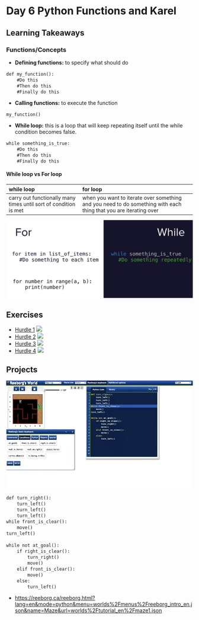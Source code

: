 # Day 6 Python Functions and Karel

## Learning Takeaways 
### Functions/Concepts 
* **Defining functions:** to specify what should do 
```
def my_function():
    #Do this
    #Then do this
    #Finally do this
```
* **Calling functions:** to execute the function
```
my_function()
```

* **While loop:** this is a loop that will keep repeating itself until the while condition becomes false.
```
while something_is_true:
    #Do this
    #Then do this
    #Finally do this
```
#### While loop vs For loop 
|while loop        |for loop        | 
| :------------- |:-------------| 
|carry out functionally many times until sort of condition is met     | when you want to iterate over something and you need to do something with each thing that you are iterating over | 

 ![](https://github.com/wuxinge/100-days-of-code/blob/eef10d39ba19cfe5f05a9b1454632d3a94847683/day%206/while%20loop%20vs%20for%20loop.png)


## Exercises 
* [Hurdle 1](https://reeborg.ca/reeborg.html?lang=en&mode=python&menu=worlds%2Fmenus%2Freeborg_intro_en.json&name=Hurdle%201&url=worlds%2Ftutorial_en%2Fhurdle1.json)
![](hurdle1.gif)
* [Hurdle 2](https://reeborg.ca/reeborg.html?lang=en&mode=python&menu=worlds%2Fmenus%2Freeborg_intro_en.json&name=Hurdle%202&url=worlds%2Ftutorial_en%2Fhurdle2.json)
![](hurdle2.gif)
* [Hurdle 3](https://reeborg.ca/reeborg.html?lang=en&mode=python&menu=worlds%2Fmenus%2Freeborg_intro_en.json&name=Hurdle%203&url=worlds%2Ftutorial_en%2Fhurdle3.json)
![](hurdle3.gif)
* [Hurdle 4](https://reeborg.ca/reeborg.html?lang=en&mode=python&menu=worlds%2Fmenus%2Freeborg_intro_en.json&name=Hurdle%204&url=worlds%2Ftutorial_en%2Fhurdle4.json)
![](hurdle4.gif)
## Projects 
![](lost_in_maze.gif)
```
def turn_right():
    turn_left()
    turn_left()
    turn_left()
while front_is_clear():
    move()
turn_left()

while not at_goal():
    if right_is_clear():
        turn_right()
        move()
    elif front_is_clear():
        move()
    else:
        turn_left()
```
* https://reeborg.ca/reeborg.html?lang=en&mode=python&menu=worlds%2Fmenus%2Freeborg_intro_en.json&name=Maze&url=worlds%2Ftutorial_en%2Fmaze1.json

